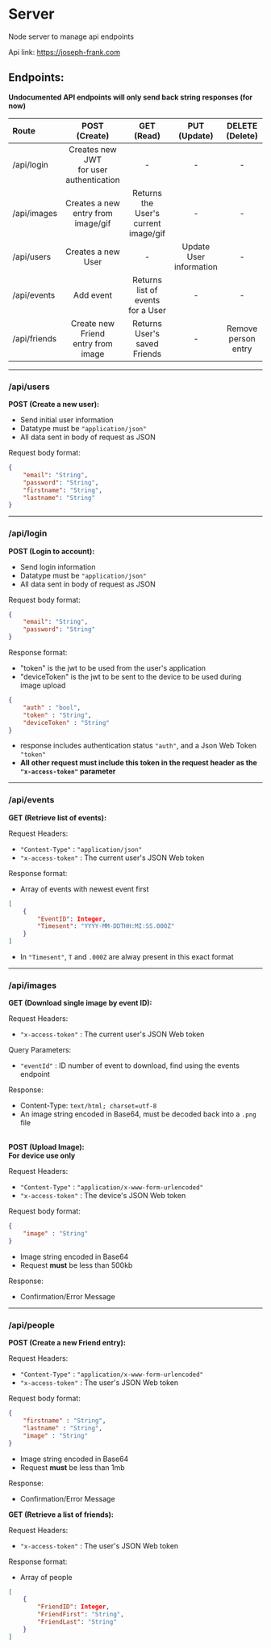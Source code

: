# Server
Node server to manage api endpoints

Api link:
    https://joseph-frank.com

## Endpoints:

**Undocumented API endpoints will only send back string responses (for now)**

|Route| POST<br />(Create) | GET<br />(Read) | PUT<br />(Update) | DELETE<br />(Delete) |
|:---| :---: | :---: | :---: | :---: |
|/api/login| Creates new JWT<br />for user authentication | - | - | - |
|/api/images| Creates a new<br />entry from image/gif | Returns the User's<br />current image/gif | - | - |
|/api/users| Creates a new<br />User | - | Update User<br />information | - |
|/api/events| Add event | Returns list of<br />events for a User | - | - |
|/api/friends| Create new Friend<br />entry from image | Returns User's saved Friends | - | Remove person entry |


---


### /api/users
  
**POST (Create a new user):**
- Send initial user information
- Datatype must be `"application/json"`
- All data sent in body of request as JSON

Request body format:

``` json
{
    "email": "String",
    "password": "String",
    "firstname": "String",
    "lastname": "String"
}
```

---

### /api/login

**POST (Login to account):**
- Send login information
- Datatype must be `"application/json"`
- All data sent in body of request as JSON

Request body format:

```json
{
    "email": "String",
    "password": "String"
}
```

Response format:
* "token" is the jwt to be used from the user's application
* "deviceToken" is the jwt to be sent to the device to be used during image upload

```json
{
    "auth" : "bool",
    "token" : "String",
    "deviceToken" : "String"
}
```

* response includes authentication status `"auth"`, and a Json Web Token `"token"`
* **All other request must include this token in the request header as the `"x-access-token"` parameter**

---

### /api/events

**GET (Retrieve list of events):**


Request Headers:
* `"Content-Type"` : `"application/json"`
* `"x-access-token"` : The current user's JSON Web token

Response format:
* Array of events with newest event first

```json
[
    {
        "EventID": Integer,
        "Timesent": "YYYY-MM-DDTHH:MI:SS.000Z"
    }
]
```
* In `"Timesent"`, `T` and `.000Z` are alway present in this exact format

---

### /api/images

**GET (Download single image by event ID):**

Request Headers:
* `"x-access-token"` : The current user's JSON Web token

Query Parameters:
* `"eventId"` : ID number of event to download, find using the events endpoint

Response:
* Content-Type: `text/html; charset=utf-8`
* An image string encoded in Base64, must be decoded back into a `.png` file
<br><br>


**POST (Upload Image):**
<br>**For device use only**

Request Headers:
* `"Content-Type"` : `"application/x-www-form-urlencoded"`
* `"x-access-token"` : The device's JSON Web token

Request body format:
```json
{
    "image" : "String"
}

```
* Image string encoded in Base64
* Request **must** be less than 500kb

Response:
* Confirmation/Error Message

---

### /api/people


**POST (Create a new Friend entry):**


Request Headers:
* `"Content-Type"` : `"application/x-www-form-urlencoded"`
* `"x-access-token"` : The user's JSON Web token

Request body format:
```json
{
    "firstname" : "String",
    "lastname" : "String",
    "image" : "String"
}

```
* Image string encoded in Base64
* Request **must** be less than 1mb

Response:
* Confirmation/Error Message


**GET (Retrieve a list of friends):**


Request Headers:
* `"x-access-token"` : The user's JSON Web token

Response format:
* Array of people

```json
[
    {
        "FriendID": Integer,
        "FriendFirst": "String",
        "FriendLast": "String"
    }
]
```